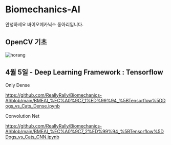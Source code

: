 # Biomechanics-AI

안녕하세요 바이오메카닉스 동아리입니다.

## OpenCV 기초
![horang](https://user-images.githubusercontent.com/87416173/229992515-dc54a262-335c-4165-8489-83f4724c700b.jpg)




## 4월 5일 - Deep Learning Framework : Tensorflow
Only Dense

https://github.com/ReallyRally/Biomechanics-AI/blob/main/BMEAI_%EC%A0%9C7_1%ED%99%94_%5BTensorflow%5DDogs_vs_Cats_Dense.ipynb

Convolution Net


https://github.com/ReallyRally/Biomechanics-AI/blob/main/BMEAI_%EC%A0%9C7_2%ED%99%94_%5BTensorflow%5DDogs_vs_Cats_CNN.ipynb

